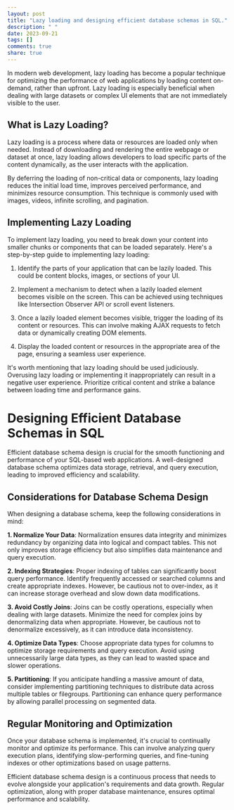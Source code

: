 ```yaml
---
layout: post
title: "Lazy loading and designing efficient database schemas in SQL."
description: " "
date: 2023-09-21
tags: []
comments: true
share: true
---
```


In modern web development, lazy loading has become a popular technique for optimizing the performance of web applications by loading content on-demand, rather than upfront. Lazy loading is especially beneficial when dealing with large datasets or complex UI elements that are not immediately visible to the user.

## What is Lazy Loading?

Lazy loading is a process where data or resources are loaded only when needed. Instead of downloading and rendering the entire webpage or dataset at once, lazy loading allows developers to load specific parts of the content dynamically, as the user interacts with the application.

By deferring the loading of non-critical data or components, lazy loading reduces the initial load time, improves perceived performance, and minimizes resource consumption. This technique is commonly used with images, videos, infinite scrolling, and pagination.

## Implementing Lazy Loading

To implement lazy loading, you need to break down your content into smaller chunks or components that can be loaded separately. Here's a step-by-step guide to implementing lazy loading:

1. Identify the parts of your application that can be lazily loaded. This could be content blocks, images, or sections of your UI.

2. Implement a mechanism to detect when a lazily loaded element becomes visible on the screen. This can be achieved using techniques like Intersection Observer API or scroll event listeners.

3. Once a lazily loaded element becomes visible, trigger the loading of its content or resources. This can involve making AJAX requests to fetch data or dynamically creating DOM elements.

4. Display the loaded content or resources in the appropriate area of the page, ensuring a seamless user experience.

It's worth mentioning that lazy loading should be used judiciously. Overusing lazy loading or implementing it inappropriately can result in a negative user experience. Prioritize critical content and strike a balance between loading time and performance gains.

# Designing Efficient Database Schemas in SQL

Efficient database schema design is crucial for the smooth functioning and performance of your SQL-based web applications. A well-designed database schema optimizes data storage, retrieval, and query execution, leading to improved efficiency and scalability.

## Considerations for Database Schema Design

When designing a database schema, keep the following considerations in mind:

**1. Normalize Your Data**: Normalization ensures data integrity and minimizes redundancy by organizing data into logical and compact tables. This not only improves storage efficiency but also simplifies data maintenance and query execution.

**2. Indexing Strategies**: Proper indexing of tables can significantly boost query performance. Identify frequently accessed or searched columns and create appropriate indexes. However, be cautious not to over-index, as it can increase storage overhead and slow down data modifications.

**3. Avoid Costly Joins**: Joins can be costly operations, especially when dealing with large datasets. Minimize the need for complex joins by denormalizing data when appropriate. However, be cautious not to denormalize excessively, as it can introduce data inconsistency.

**4. Optimize Data Types**: Choose appropriate data types for columns to optimize storage requirements and query execution. Avoid using unnecessarily large data types, as they can lead to wasted space and slower operations.

**5. Partitioning**: If you anticipate handling a massive amount of data, consider implementing partitioning techniques to distribute data across multiple tables or filegroups. Partitioning can enhance query performance by allowing parallel processing on segmented data.

## Regular Monitoring and Optimization

Once your database schema is implemented, it's crucial to continually monitor and optimize its performance. This can involve analyzing query execution plans, identifying slow-performing queries, and fine-tuning indexes or other optimizations based on usage patterns.

Efficient database schema design is a continuous process that needs to evolve alongside your application's requirements and data growth. Regular optimization, along with proper database maintenance, ensures optimal performance and scalability.